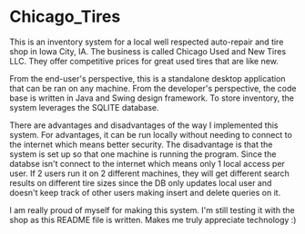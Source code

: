 # Chicago_Tires
This is an inventory system for a local well respected auto-repair and tire shop
in Iowa City, IA. The business is called Chicago Used and New Tires LLC. They
offer competitive prices for great used tires that are like new. 

From the end-user's perspective, this is a standalone desktop application that can be 
ran on any machine. From the developer's perspective, the code base is written in 
Java and Swing design framework. To store inventory, the system leverages the SQLITE database.

There are advantages and disadvantages of the way I implemented this system. For advantages,
it can be run locally without needing to connect to the internet which means better security.
The disadvantage is that the system is set up so that one machine is running the program. Since the databse isn't connect to the internet which means
only 1 local access per user. If 2 users run it on 2 different machines, they will get different search results on different tire sizes since
the DB only updates local user and doesn't keep track of other users making insert and delete queries on it.

I am really proud of myself for making this system. I'm still testing it with the shop as this README file is written. Makes me truly appreciate technology :)

